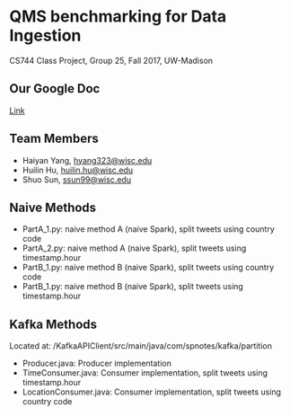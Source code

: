 # QMS benchmarking for Data Ingestion
CS744 Class Project, Group 25, Fall 2017, UW-Madison

## Our Google Doc
[Link](https://docs.google.com/document/d/1Ye_3bJwN56e8-dQpvXinvqrP1m8jophdcGq9C7kqjrY/edit?ts=59d69257)

## Team Members
- Haiyan Yang, hyang323@wisc.edu
- Huilin Hu, huilin.hu@wisc.edu
- Shuo Sun, ssun99@wisc.edu

## Naive Methods
- PartA_1.py: naive method A (naive Spark), split tweets using country code
- PartA_2.py: naive method A (naive Spark), split tweets using timestamp.hour
- PartB_1.py: naive method B (naive Spark), split tweets using country code
- PartB_1.py: naive method B (naive Spark), split tweets using timestamp.hour

## Kafka Methods
Located at: /KafkaAPIClient/src/main/java/com/spnotes/kafka/partition
- Producer.java: Producer implementation
- TimeConsumer.java: Consumer implementation, split tweets using timestamp.hour
- LocationConsumer.java: Consumer implementation, split tweets using country code
